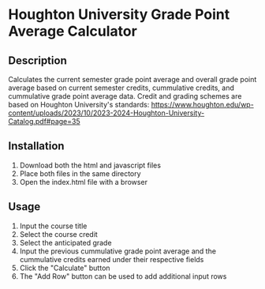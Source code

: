 # Houghton University Grade Point Average Calculator

## Description

Calculates the current semester grade point average and overall grade point average based on current semester credits, cummulative credits, and cummulative grade point average data.
Credit and grading schemes are based on Houghton University's standards: https://www.houghton.edu/wp-content/uploads/2023/10/2023-2024-Houghton-University-Catalog.pdf#page=35

## Installation

1. Download both the html and javascript files
2. Place both files in the same directory
3. Open the index.html file with a browser

## Usage

1. Input the course title
2. Select the course credit
3. Select the anticipated grade
4. Input the previous cummulative grade point average and the cummulative credits earned under their respective fields
5. Click the "Calculate" button
6. The "Add Row" button can be used to add additional input rows
